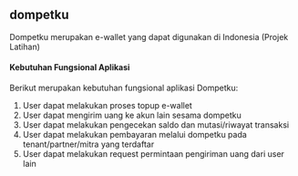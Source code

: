 ## dompetku

Dompetku merupakan e-wallet yang dapat digunakan di Indonesia (Projek Latihan)

#### Kebutuhan Fungsional Aplikasi

Berikut merupakan kebutuhan fungsional aplikasi Dompetku:
1. User dapat melakukan proses topup e-wallet
2. User dapat mengirim uang ke akun lain sesama dompetku
3. User dapat melakukan pengecekan saldo dan mutasi/riwayat transaksi
4. User dapat melakukan pembayaran melalui dompetku pada tenant/partner/mitra yang terdaftar
5. User dapat melakukan request permintaan pengiriman uang dari user lain
